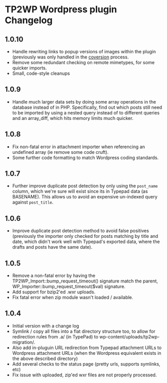 TP2WP Wordpress plugin Changelog
===

1.0.10
---
  * Handle rewriting links to popup versions of images within the plugin
    (previously was only handled in the [coversion](https://convert.tp2wp.com/)
    process.
  * Remove some redundant checking on remote mimetypes, for some quicker
    imports.
  * Small, code-style cleanups

1.0.9
---
  * Handle much larger data sets by doing some array operations in the
    database instead of in PHP.  Specifically, find out which posts
    still need to be imported by using a nested query instead of
    to different queries and an array_diff, which hits memory limits
    much quicker.

1.0.8
---
  * Fix non-fatal error in attachment importer when referencing
    an undefined array (ie remove some code cruft).
  * Some further code formatting to match Wordpress coding standards.

1.0.7
---
  * Further improve duplicate post detection by only using the `post_name`
    column, which we're sure will exist since its in Typepad data (as
    BASENAME).  This allows us to avoid an expensive un-indexed query
    against `post_title`.

1.0.6
---
  * Improve duplicate post detection method to avoid false positives
    (previously the importer only checked for posts matching by title and
    date, which didn't work well with Typepad's exported data, where the
    drafts and posts have the same date).

1.0.5
---
  * Remove a non-fatal error by having the TP2WP_Import::bump_request_timeout()
    signature match the parent, WP_Importer::bump_request_timeout($val)
    signature.
  * Add support for bzip2'ed .wxr uploads.
  * Fix fatal error when zip module wasn't loaded / available.

1.0.4
---
  * Initial version with a change log
  * Symlink / copy all files into a flat directory structure too, to allow
    for redirection rules from .a/<hash> (in TypePad) to
    wp-content/uploads/tp2wp-migration/<hash>.
  * Also add in-pluguin URL redirection from Typepad attachment URLs
    to Wordpress attachment URLs (when the Wordpress equivalent exists
    in the above described directory)
  * Add several checks to the status page (pretty urls, supports symlinks, etc)
  * Fix issue with uploaded, zip'ed wxr files are not properly processed.
